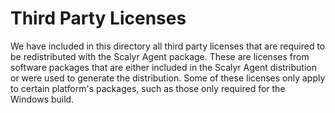 # Third Party Licenses

We have included in this directory all third party licenses that are required to be redistributed with
the Scalyr Agent package.  These are licenses from software packages that are either included in the
Scalyr Agent distribution or were used to generate the distribution.  Some of these licenses only apply
to certain platform's packages, such as those only required for the Windows build.